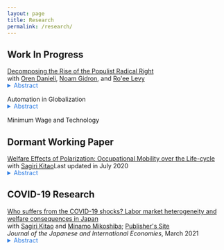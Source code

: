 ```yaml
---
layout: page
title: Research
permalink: /research/
---
```


## Work In Progress

<a href="/files/research/DGKL-Populism.pdf" target="_blank">Decomposing the Rise of the Populist Radical Right</a>
<br>
with <a href="https://www.orendanieli.com/home" target="_blank">Oren Danieli</a>, <a href="https://scholar.harvard.edu/gidron/home" target="_blank">Noam Gidron</a>, and <a href="https://www.roeelevy.com/" target="_blank">Ro'ee Levy</a><br>
<details style="margin-bottom: 15px; margin-top: -15px">
	<summary style="color: #2a7ae2">Abstract</summary>

	Support for populist radical right parties in Europe has dramatically increased in the twenty-first century. We decompose the rise of the populist radical right between 2005-2020 into four components: changes in party positions, changes in voter characteristics (demographics and opinions), changes in voters' priorities, and a residual. We merge data on party positions from the Comparative Manifesto Project with data on voter characteristics from the Integrated Value Survey. Using a probabilistic voting model, we estimate voting priorities: the parameters of the utility function, which determine the weights voters place on different party positions, given their characteristics. We find that shifts in party positions and changes in voter characteristics explain only a negligible part of the rise of the populist radical right. Instead, the main driver behind the success of populist radical right parties lies in voters' changing priorities: voters---mainly older, non-unionized low-educated males---increasingly place a higher priority on cultural issues compared to economic issues. This allows populist radical right parties to tap into a preexisting reservoir of culturally conservative voters.
	
</details>

Automation in Globalization<br>
<details style="margin-bottom: 15px; margin-top: -15px">
	<summary style="color: #2a7ae2">Abstract</summary>

	I study how automation affects comparative advantage. In the past centuries, the initial stages of economic development featured comparative advantage in low-skill-intensive sectors due to low-skill-labor abundance, as predicted by the Heckscher-Ohlin Theorem. I show, however, that this relationship has weakened—or even reversed—in the 21st century. This decoupling/reversal occurs because automation provides developed countries with endogenous comparative advantage in low-skill-intensive sectors. My counterfactual analysis shows that recent developing countries would have specialized in low-skill intensive sectors and enjoyed more gains from trade, as East Asian countries did, without automation in developed countries.
	
</details>

Minimum Wage and Technology<br>

## Dormant Working Paper

<a href="/files/research/KK-ROBOT.pdf" target="_blank">Welfare Effects of Polarization: Occupational Mobility over the Life-cycle</a><br>
with <a href="https://sites.google.com/site/sagirikitao/home" target="_blank">Sagiri Kitao</a>Last updated in July 2020<br>
<details style="margin-bottom: 15px; margin-top: -15px">
	<summary style="color: #2a7ae2">Abstract</summary>

	What are the welfare effects of polarization: wage and employment losses of middle-class workers relative to low- and high-skill groups? We build a model of overlapping generations who choose consumption, savings, labor supply, and occupations over their life-cycles, and accumulate human capital. We simulate a wage shift observed since the early 1980s and investigate individuals’ responses. Polarization improves welfare of young individuals that are high-skilled, while it hurts low-skilled individuals across all ages and especially younger ones. The gain of the high-skilled is larger for generations entering in later periods, who can fully exploit the rising skill premium.
	
</details>

## COVID-19 Research


<a href="/files/research/KKM-COVID19.pdf">Who suffers from the COVID-19 shocks? Labor market heterogeneity and welfare consequences in Japan</a><br>
with <a href="https://sites.google.com/site/sagirikitao/home?authuser=0" target="_blank">Sagiri Kitao</a> and <a href="https://sites.google.com/view/minamomikoshiba/home" target="_blank">Minamo Mikoshiba</a>; <a href="https://www.sciencedirect.com/science/article/pii/S088915832030054X">Publisher's Site</a> <br>
*Journal of the Japanese and International  Economies*, March 2021<br>
<details style="margin-bottom: 15px; margin-top: -15px">
	<summary style="color: #2a7ae2">Abstract</summary>

	Effects of the COVID-19 shocks in the Japanese labor market vary across workers of different age groups, genders, employment types, education levels, occupations, and industries. We document heterogeneous changes in employment and earnings in response to the COVID-19 shocks, observed in various data sources during the initial months after the onset of the pandemic in Japan. We then feed these shocks into a life-cycle model of heterogeneous agents to quantify welfare consequences of the COVID-19 shocks. In each dimension of the heterogeneity, the shocks are amplified for those who earned less prior to the crisis. Contingent workers are hit harder than regular workers, younger workers than older workers, females than males, and workers engaged in social and non-flexible jobs than those in ordinary and flexible jobs. The most severely hurt by the COVID-19 shocks has been a group of female, contingent, low-skilled workers, engaged in social and non-flexible jobs and without a spouse of a different group.

</details>